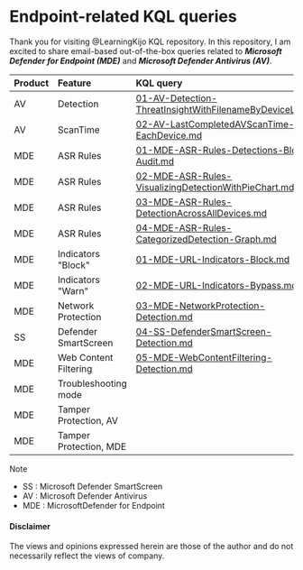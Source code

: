 # Endpoint-related KQL queries
Thank you for visiting @LearningKijo KQL repository. 
In this repository, I am excited to share email-based out-of-the-box queries related to ***Microsoft Defender for Endpoint (MDE)*** and ***Microsoft Defender Antivirus (AV)***.

| Product | Feature   | KQL query |
|:--------|:----------|:----------|
| AV      | Detection | [01-AV-Detection-ThreatInsightWithFilenameByDeviceList.md](https://github.com/LearningKijo/KQL/blob/main/KQL-XDR-Hunting/Endpoint-Microsoft-Defender-for-Endpoint/MDE-Query-Repository/01-AV-Detection-ThreatInsightWithFilenameByDeviceList.md) |
| AV      | ScanTime  | [02-AV-LastCompletedAVScanTime-For-EachDevice.md](https://github.com/LearningKijo/KQL/blob/main/KQL-XDR-Hunting/Endpoint-Microsoft-Defender-for-Endpoint/MDE-Query-Repository/02-AV-LastCompletedAVScanTime-For-EachDevice.md) |
| MDE     | ASR Rules | [01-MDE-ASR-Rules-Detections-Block-Audit.md](https://github.com/LearningKijo/KQL/blob/main/KQL-XDR-Hunting/Endpoint-Microsoft-Defender-for-Endpoint/MDE-Query-Repository/01-MDE-ASR-Rules-Detections-Block-Audit.md) |
| MDE     | ASR Rules | [02-MDE-ASR-Rules-VisualizingDetectionWithPieChart.md](https://github.com/LearningKijo/KQL/blob/main/KQL-XDR-Hunting/Endpoint-Microsoft-Defender-for-Endpoint/MDE-Query-Repository/02-MDE-ASR-Rules-VisualizingDetectionWithPieChart.md) |
| MDE     | ASR Rules | [03-MDE-ASR-Rules-DetectionAcrossAllDevices.md](https://github.com/LearningKijo/KQL/blob/main/KQL-XDR-Hunting/Endpoint-Microsoft-Defender-for-Endpoint/MDE-Query-Repository/03-MDE-ASR-Rules-DetectionAcrossAllDevices.md) |
| MDE     | ASR Rules | [04-MDE-ASR-Rules-CategorizedDetection-Graph.md](https://github.com/LearningKijo/KQL/blob/main/KQL-XDR-Hunting/Endpoint-Microsoft-Defender-for-Endpoint/MDE-Query-Repository/04-MDE-ASR-Rules-CategorizedDetection-Graph.md) |
| MDE     | Indicators "Block" | [01-MDE-URL-Indicators-Block.md](https://github.com/LearningKijo/KQL/blob/main/KQL-XDR-Hunting/Endpoint-Microsoft-Defender-for-Endpoint/MDE-Query-Repository/01-MDE-URL-Indicators-Block.md) | 
| MDE     | Indicators "Warn"  | [02-MDE-URL-Indicators-Bypass.md](https://github.com/LearningKijo/KQL/blob/main/KQL-XDR-Hunting/Endpoint-Microsoft-Defender-for-Endpoint/MDE-Query-Repository/02-MDE-URL-Indicators-Bypass.md) |
| MDE     | Network Protection | [03-MDE-NetworkProtection-Detection.md](https://github.com/LearningKijo/KQL/blob/main/KQL-XDR-Hunting/Endpoint-Microsoft-Defender-for-Endpoint/MDE-Query-Repository/03-MDE-NetworkProtection-Detection.md)
| SS      | Defender SmartScreen  | [04-SS-DefenderSmartScreen-Detection.md](https://github.com/LearningKijo/KQL/blob/main/KQL-XDR-Hunting/Endpoint-Microsoft-Defender-for-Endpoint/MDE-Query-Repository/04-SS-DefenderSmartScreen-Detection.md)
| MDE     | Web Content Filtering | [05-MDE-WebContentFiltering-Detection.md](https://github.com/LearningKijo/KQL/blob/main/KQL-XDR-Hunting/Endpoint-Microsoft-Defender-for-Endpoint/MDE-Query-Repository/05-MDE-WebContentFiltering-Detection.md)
| MDE     | Troubleshooting mode  |
| MDE     | Tamper Protection, AV    |
| MDE     | Tamper Protection, MDE   |


> [!Note]
> - SS : Microsoft Defender SmartScreen
> - AV : Microsoft Defender Antivirus
> - MDE : MicrosoftDefender for Endpoint

#### Disclaimer
The views and opinions expressed herein are those of the author and do not necessarily reflect the views of company.
